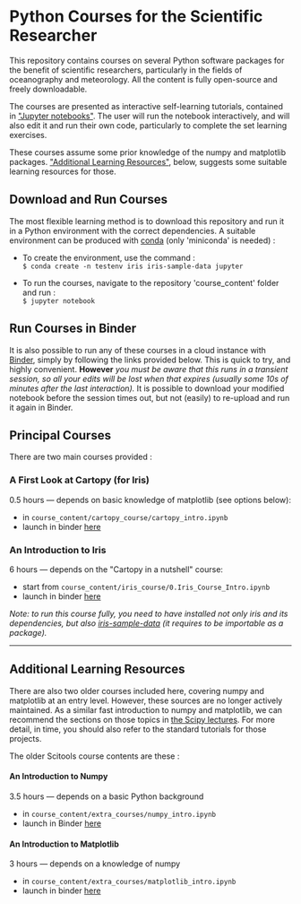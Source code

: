 # Python Courses for the Scientific Researcher

This repository contains courses on several Python software packages
for the benefit of scientific researchers,
particularly in the fields of oceanography and meteorology.
All the content is fully open-source and freely downloadable.

The courses are presented as interactive self-learning tutorials,
contained in ["Jupyter notebooks"](https://jupyter.org/index.html).
The user will run the notebook interactively, and will also edit it and run
their own code, particularly to complete the set learning exercises.

These courses assume some prior knowledge of the numpy and matplotlib packages.
["Additional Learning Resources"](#prior_learning), below, suggests some
suitable learning resources for those.

## Download and Run Courses

The most flexible learning method is to download this repository and run it in a
Python environment with the correct dependencies.
A suitable environment can be produced with
[conda](https://docs.conda.io/en/latest/miniconda.html)
(only 'miniconda' is needed) :

  * To create the environment, use the command :  
    `$ conda create -n testenv iris iris-sample-data jupyter`

  * To run the courses, navigate to the repository 'course_content' folder
    and run :  
    `$ jupyter notebook`

## Run Courses in Binder

It is also possible to run any of these courses in a cloud instance
with [Binder](https://mybinder.org/),
simply by following the links provided below.
This is quick to try, and highly convenient.
**However** _you must be aware that this runs in a transient session,_
_so all your edits will be lost when that expires_
_(usually some 10s of minutes after the last interaction)._
It is possible to download your modified notebook before the session times out,
but not (easily) to re-upload and run it again in Binder.

## Principal Courses
There are two main courses provided :

### A First Look at Cartopy (for Iris)
0.5 hours &mdash; depends on basic knowledge of matplotlib
(see options below):  
  * in `course_content/cartopy_course/cartopy_intro.ipynb`
  * launch in binder [here](https://mybinder.org/v2/gh/SciTools/courses/master?filepath=course_content%2Fcartopy_course%2Fcartopy_intro.ipynb)

### An Introduction to Iris
6 hours &mdash; depends on the "Cartopy in a nutshell" course:  
  * start from `course_content/iris_course/0.Iris_Course_Intro.ipynb`
  * launch in binder [here](https://mybinder.org/v2/gh/SciTools/courses/master?filepath=course_content%2Firis_course)

_Note: to run this course fully, you need to have installed_
_not only iris and its dependencies,_
_but also [iris-sample-data](https://github.com/SciTools/iris-sample-data)_
_(it requires to be importable as a package)._

----

<a name="prior_learning"></a>

## Additional Learning Resources

There are also two older courses included here,
covering numpy and matplotlib at an entry level.
However, these sources are no longer actively maintained.
As a similar fast introduction to numpy and matplotlib,
we can recommend the sections on those topics
in [the Scipy lectures](http://scipy-lectures.org/index.html).
For more detail, in time, you should also refer to the standard tutorials
for those projects.

The older Scitools course contents are these :

#### An Introduction to Numpy
3.5 hours &mdash; depends on a basic Python background
  * in `course_content/extra_courses/numpy_intro.ipynb`
  * launch in Binder [here](https://mybinder.org/v2/gh/SciTools/courses/master?filepath=course_content%2Fextra_courses%2Fnumpy_intro.ipynb)

#### An Introduction to Matplotlib
3 hours &mdash; depends on a knowledge of numpy
  * in `course_content/extra_courses/matplotlib_intro.ipynb`
  * launch in binder [here](https://mybinder.org/v2/gh/SciTools/courses/master?filepath=course_content%2Fextra_courses%2Fmatplotlib_intro.ipynb)
